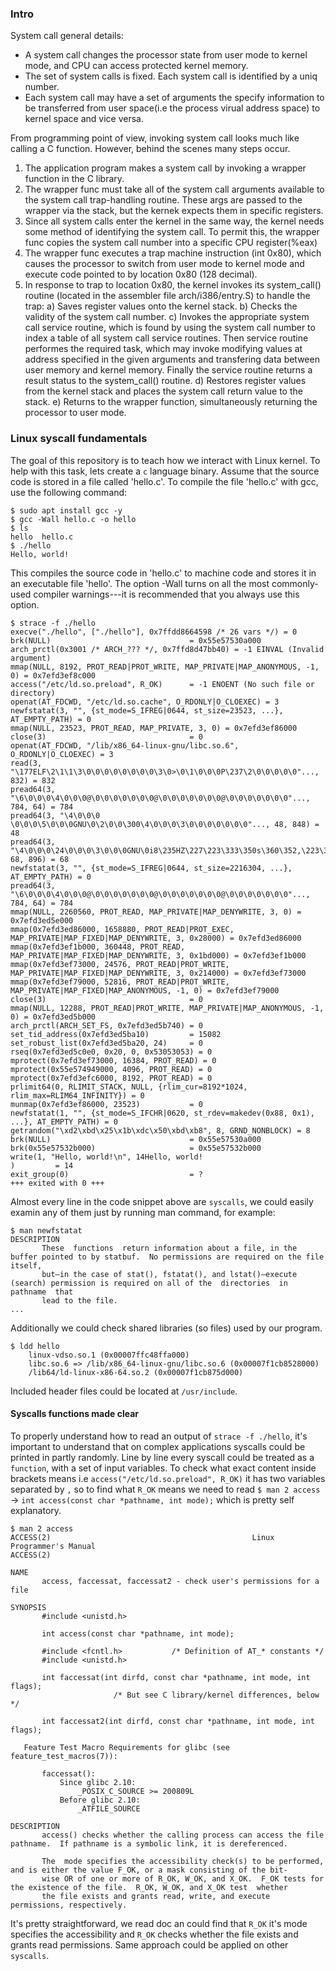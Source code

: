 ### Intro
System call general details:
* A system call changes the processor state from user mode to kernel mode, and CPU can access protected kernel memory.
* The set of system calls is fixed. Each system call is identified by a uniq number.
* Each system call may have a set of arguments the specify information to be transferred from user space(i.e the process virual address space) to kernel space and vice versa.

From programming point of view, invoking system call looks much like calling a C function. However, behind the scenes many steps occur.
1. The application program makes a system call by invoking a wrapper function in the C library.
2. The wrapper func must take all of the system call arguments available to the system call trap-handling routine. These args are passed to the wrapper via the stack, but the kernek expects them in specific registers.
3. Since all system calls enter the kernel in the same way, the kernel needs some method of identifying the system call. To permit this, the wrapper func copies the system call number into a specific CPU register(%eax)
4. The wrapper func executes a trap machine instruction (int 0x80), which causes the processor to switch from user mode to kernel mode and execute code pointed to by location 0x80 (128 decimal).
5. In response to trap to location 0x80, the kernel invokes its system_call() routine (located in the assembler file arch/i386/entry.S) to handle the trap:
a) Saves register values onto the kernel stack.
b) Checks the validity of the system call number.
c) Invokes the appropriate system call service routine, which is found by using the system call number to index a table of all system call service routines. Then service routine performes the required task, which may invoke modifying values at address specified in the given arguments and transfering data between user memory and kernel memory. Finally the service routine returns a result status to the system_call() routine.
d) Restores register values from the kernel stack and places the system call return value to the stack.
e) Returns to the wrapper function, simultaneously returning the processor to user mode.  

### Linux syscall fundamentals
The goal of this repository is to teach how we interact with Linux kernel. To help with this task, lets create a `c` language binary. Assume that the source code is stored in a file called 'hello.c'. To compile the file 'hello.c' with gcc, use the following command:
```
$ sudo apt install gcc -y
$ gcc -Wall hello.c -o hello
$ ls
hello  hello.c
$ ./hello
Hello, world!
``` 
This compiles the source code in 'hello.c' to machine code and stores it in an executable file 'hello'. The option -Wall turns on all the most commonly-used compiler warnings---it is recommended that you always use this option.
```
$ strace -f ./hello
execve("./hello", ["./hello"], 0x7ffdd8664598 /* 26 vars */) = 0
brk(NULL)                               = 0x55e57530a000
arch_prctl(0x3001 /* ARCH_??? */, 0x7ffd8d47bb40) = -1 EINVAL (Invalid argument)
mmap(NULL, 8192, PROT_READ|PROT_WRITE, MAP_PRIVATE|MAP_ANONYMOUS, -1, 0) = 0x7efd3ef8c000
access("/etc/ld.so.preload", R_OK)      = -1 ENOENT (No such file or directory)
openat(AT_FDCWD, "/etc/ld.so.cache", O_RDONLY|O_CLOEXEC) = 3
newfstatat(3, "", {st_mode=S_IFREG|0644, st_size=23523, ...}, AT_EMPTY_PATH) = 0
mmap(NULL, 23523, PROT_READ, MAP_PRIVATE, 3, 0) = 0x7efd3ef86000
close(3)                                = 0
openat(AT_FDCWD, "/lib/x86_64-linux-gnu/libc.so.6", O_RDONLY|O_CLOEXEC) = 3
read(3, "\177ELF\2\1\1\3\0\0\0\0\0\0\0\0\3\0>\0\1\0\0\0P\237\2\0\0\0\0\0"..., 832) = 832
pread64(3, "\6\0\0\0\4\0\0\0@\0\0\0\0\0\0\0@\0\0\0\0\0\0\0@\0\0\0\0\0\0\0"..., 784, 64) = 784
pread64(3, "\4\0\0\0 \0\0\0\5\0\0\0GNU\0\2\0\0\300\4\0\0\0\3\0\0\0\0\0\0\0"..., 48, 848) = 48
pread64(3, "\4\0\0\0\24\0\0\0\3\0\0\0GNU\0i8\235HZ\227\223\333\350s\360\352,\223\340."..., 68, 896) = 68
newfstatat(3, "", {st_mode=S_IFREG|0644, st_size=2216304, ...}, AT_EMPTY_PATH) = 0
pread64(3, "\6\0\0\0\4\0\0\0@\0\0\0\0\0\0\0@\0\0\0\0\0\0\0@\0\0\0\0\0\0\0"..., 784, 64) = 784
mmap(NULL, 2260560, PROT_READ, MAP_PRIVATE|MAP_DENYWRITE, 3, 0) = 0x7efd3ed5e000
mmap(0x7efd3ed86000, 1658880, PROT_READ|PROT_EXEC, MAP_PRIVATE|MAP_FIXED|MAP_DENYWRITE, 3, 0x28000) = 0x7efd3ed86000
mmap(0x7efd3ef1b000, 360448, PROT_READ, MAP_PRIVATE|MAP_FIXED|MAP_DENYWRITE, 3, 0x1bd000) = 0x7efd3ef1b000
mmap(0x7efd3ef73000, 24576, PROT_READ|PROT_WRITE, MAP_PRIVATE|MAP_FIXED|MAP_DENYWRITE, 3, 0x214000) = 0x7efd3ef73000
mmap(0x7efd3ef79000, 52816, PROT_READ|PROT_WRITE, MAP_PRIVATE|MAP_FIXED|MAP_ANONYMOUS, -1, 0) = 0x7efd3ef79000
close(3)                                = 0
mmap(NULL, 12288, PROT_READ|PROT_WRITE, MAP_PRIVATE|MAP_ANONYMOUS, -1, 0) = 0x7efd3ed5b000
arch_prctl(ARCH_SET_FS, 0x7efd3ed5b740) = 0
set_tid_address(0x7efd3ed5ba10)         = 15082
set_robust_list(0x7efd3ed5ba20, 24)     = 0
rseq(0x7efd3ed5c0e0, 0x20, 0, 0x53053053) = 0
mprotect(0x7efd3ef73000, 16384, PROT_READ) = 0
mprotect(0x55e574949000, 4096, PROT_READ) = 0
mprotect(0x7efd3efc6000, 8192, PROT_READ) = 0
prlimit64(0, RLIMIT_STACK, NULL, {rlim_cur=8192*1024, rlim_max=RLIM64_INFINITY}) = 0
munmap(0x7efd3ef86000, 23523)           = 0
newfstatat(1, "", {st_mode=S_IFCHR|0620, st_rdev=makedev(0x88, 0x1), ...}, AT_EMPTY_PATH) = 0
getrandom("\xd2\xbd\x25\x1b\xdc\x50\xbd\xb8", 8, GRND_NONBLOCK) = 8
brk(NULL)                               = 0x55e57530a000
brk(0x55e57532b000)                     = 0x55e57532b000
write(1, "Hello, world!\n", 14Hello, world!
)         = 14
exit_group(0)                           = ?
+++ exited with 0 +++
```
Almost every line in the code snippet above are `syscalls`, we could easily examin any of them just by running man command, for example:
```
$ man newfstatat
DESCRIPTION
       These  functions  return information about a file, in the buffer pointed to by statbuf.  No permissions are required on the file itself,
       but—in the case of stat(), fstatat(), and lstat()—execute (search) permission is required on all of the  directories  in  pathname  that
       lead to the file.
...
```
Additionally we could check shared libraries (so files) used by our program.
```
$ ldd hello
	linux-vdso.so.1 (0x00007ffc48ffa000)
	libc.so.6 => /lib/x86_64-linux-gnu/libc.so.6 (0x00007f1cb8528000)
	/lib64/ld-linux-x86-64.so.2 (0x00007f1cb875d000)
```
Included header files could be located at `/usr/include`.

#### Syscalls functions made clear
To properly understand how to read an output of `strace -f ./hello`, it's important to understand that on complex applications syscalls could be printed in partly randomly. 
Line by line every syscall could be treated as a `function`, with a set of input variables. To check what exact content inside brackets means i.e `access("/etc/ld.so.preload", R_OK)` it has two variables separated by `,` so to find what `R_OK` means we need to read `$ man 2 access` -> `int access(const char *pathname, int mode);` which is pretty self explanatory.
```
$ man 2 access
ACCESS(2)                                             Linux Programmer's Manual                                             ACCESS(2)

NAME
       access, faccessat, faccessat2 - check user's permissions for a file

SYNOPSIS
       #include <unistd.h>

       int access(const char *pathname, int mode);

       #include <fcntl.h>           /* Definition of AT_* constants */
       #include <unistd.h>

       int faccessat(int dirfd, const char *pathname, int mode, int flags);
                       /* But see C library/kernel differences, below */

       int faccessat2(int dirfd, const char *pathname, int mode, int flags);

   Feature Test Macro Requirements for glibc (see feature_test_macros(7)):

       faccessat():
           Since glibc 2.10:
               _POSIX_C_SOURCE >= 200809L
           Before glibc 2.10:
               _ATFILE_SOURCE

DESCRIPTION
       access() checks whether the calling process can access the file pathname.  If pathname is a symbolic link, it is dereferenced.

       The  mode specifies the accessibility check(s) to be performed, and is either the value F_OK, or a mask consisting of the bit‐
       wise OR of one or more of R_OK, W_OK, and X_OK.  F_OK tests for the existence of the file.  R_OK, W_OK, and X_OK test  whether
       the file exists and grants read, write, and execute permissions, respectively.
```
It's pretty straightforward, we read doc an could find that `R_OK` it's mode specifies the accessibility and `R_OK` checks whether the file exists and grants read permissions. Same approach could be applied on other `syscalls`. 
